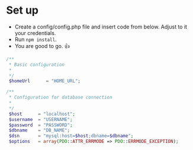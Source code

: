 # Set up

* Create a config/config.php file and insert code from below. Adjust to it your credentials.
* Run `npm install`.
* You are good to go. :+1:

```php
/**
 * Basic configuration
 *
 */
 $homeUrl      = "HOME_URL";

/**
 * Configuration for database connection
 *
 */
 $host      = "localhost";
 $username  = "USERNAME";
 $password  = "PASSWORD";
 $dbname    = "DB_NAME";
 $dsn       = "mysql:host=$host;dbname=$dbname";
 $options   = array(PDO::ATTR_ERRMODE => PDO::ERRMODE_EXCEPTION); 
 ```
